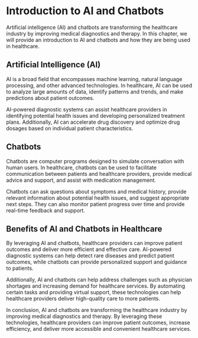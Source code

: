 Introduction to AI and Chatbots
=====================================================================================

Artificial intelligence (AI) and chatbots are transforming the healthcare industry by improving medical diagnostics and therapy. In this chapter, we will provide an introduction to AI and chatbots and how they are being used in healthcare.

Artificial Intelligence (AI)
----------------------------

AI is a broad field that encompasses machine learning, natural language processing, and other advanced technologies. In healthcare, AI can be used to analyze large amounts of data, identify patterns and trends, and make predictions about patient outcomes.

AI-powered diagnostic systems can assist healthcare providers in identifying potential health issues and developing personalized treatment plans. Additionally, AI can accelerate drug discovery and optimize drug dosages based on individual patient characteristics.

Chatbots
--------

Chatbots are computer programs designed to simulate conversation with human users. In healthcare, chatbots can be used to facilitate communication between patients and healthcare providers, provide medical advice and support, and assist with medication management.

Chatbots can ask questions about symptoms and medical history, provide relevant information about potential health issues, and suggest appropriate next steps. They can also monitor patient progress over time and provide real-time feedback and support.

Benefits of AI and Chatbots in Healthcare
-----------------------------------------

By leveraging AI and chatbots, healthcare providers can improve patient outcomes and deliver more efficient and effective care. AI-powered diagnostic systems can help detect rare diseases and predict patient outcomes, while chatbots can provide personalized support and guidance to patients.

Additionally, AI and chatbots can help address challenges such as physician shortages and increasing demand for healthcare services. By automating certain tasks and providing virtual support, these technologies can help healthcare providers deliver high-quality care to more patients.

In conclusion, AI and chatbots are transforming the healthcare industry by improving medical diagnostics and therapy. By leveraging these technologies, healthcare providers can improve patient outcomes, increase efficiency, and deliver more accessible and convenient healthcare services.
